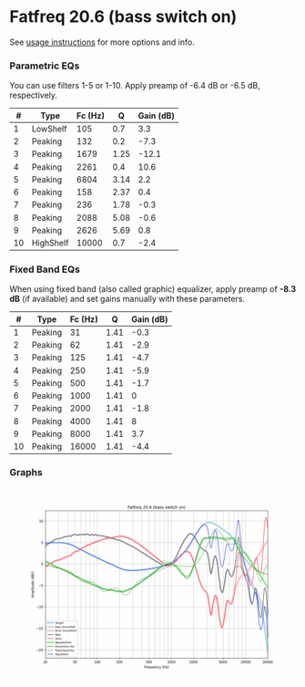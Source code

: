 # Fatfreq 20.6 (bass switch on)
See [usage instructions](https://github.com/jaakkopasanen/AutoEq#usage) for more options and info.

### Parametric EQs
You can use filters 1-5 or 1-10. Apply preamp of -6.4 dB or -6.5 dB, respectively.

|   # | Type      |   Fc (Hz) |    Q |   Gain (dB) |
|-----|-----------|-----------|------|-------------|
|   1 | LowShelf  |       105 | 0.7  |         3.3 |
|   2 | Peaking   |       132 | 0.2  |        -7.3 |
|   3 | Peaking   |      1679 | 1.25 |       -12.1 |
|   4 | Peaking   |      2261 | 0.4  |        10.6 |
|   5 | Peaking   |      6804 | 3.14 |         2.2 |
|   6 | Peaking   |       158 | 2.37 |         0.4 |
|   7 | Peaking   |       236 | 1.78 |        -0.3 |
|   8 | Peaking   |      2088 | 5.08 |        -0.6 |
|   9 | Peaking   |      2626 | 5.69 |         0.8 |
|  10 | HighShelf |     10000 | 0.7  |        -2.4 |

### Fixed Band EQs
When using fixed band (also called graphic) equalizer, apply preamp of **-8.3 dB** (if available) and set gains manually with these parameters.

|   # | Type    |   Fc (Hz) |    Q |   Gain (dB) |
|-----|---------|-----------|------|-------------|
|   1 | Peaking |        31 | 1.41 |        -0.3 |
|   2 | Peaking |        62 | 1.41 |        -2.9 |
|   3 | Peaking |       125 | 1.41 |        -4.7 |
|   4 | Peaking |       250 | 1.41 |        -5.9 |
|   5 | Peaking |       500 | 1.41 |        -1.7 |
|   6 | Peaking |      1000 | 1.41 |         0   |
|   7 | Peaking |      2000 | 1.41 |        -1.8 |
|   8 | Peaking |      4000 | 1.41 |         8   |
|   9 | Peaking |      8000 | 1.41 |         3.7 |
|  10 | Peaking |     16000 | 1.41 |        -4.4 |

### Graphs
![](./Fatfreq%2020.6%20(bass%20switch%20on).png)

